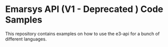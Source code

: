 Emarsys API (V1 - Deprecated ) Code Samples
====================

This repository contains examples on how to use the e3-api for a bunch of different languages. 
